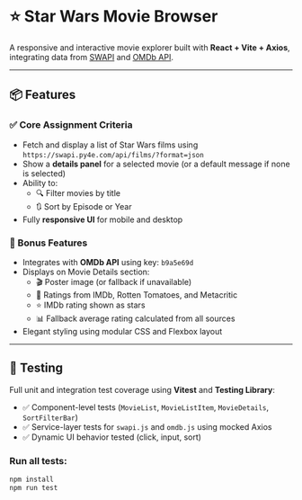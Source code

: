 # ⭐ Star Wars Movie Browser

A responsive and interactive movie explorer built with **React + Vite + Axios**, integrating data from [SWAPI](https://swapi.py4e.com/) and [OMDb API](https://www.omdbapi.com/).

---

## 📦 Features

### ✅ Core Assignment Criteria
- Fetch and display a list of Star Wars films using `https://swapi.py4e.com/api/films/?format=json`
- Show a **details panel** for a selected movie (or a default message if none is selected)
- Ability to:
  - 🔍 Filter movies by title
  - 🔃 Sort by Episode or Year
- Fully **responsive UI** for mobile and desktop

### 🌟 Bonus Features
- Integrates with **OMDb API** using key: `b9a5e69d`
- Displays on Movie Details section:
  - 🎬 Poster image (or fallback if unavailable)
  - 🎯 Ratings from IMDb, Rotten Tomatoes, and Metacritic
  - ⭐ IMDb rating shown as stars
  - 📊 Fallback average rating calculated from all sources
- Elegant styling using modular CSS and Flexbox layout

---

## 🧪 Testing

Full unit and integration test coverage using **Vitest** and **Testing Library**:

- ✅ Component-level tests (`MovieList`, `MovieListItem`, `MovieDetails`, `SortFilterBar`)
- ✅ Service-layer tests for `swapi.js` and `omdb.js` using mocked Axios
- ✅ Dynamic UI behavior tested (click, input, sort)

### Run all tests:

```bash
npm install
npm run test
